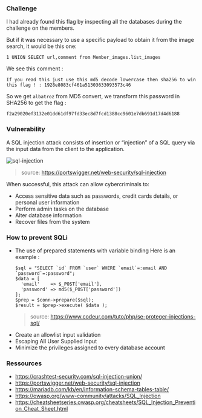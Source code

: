 ### Challenge

I had already found this flag by inspecting all the databases during the challenge on the members.

But if it was necessary to use a specific payload to obtain it from the image search, it would be this one:
```
1 UNION SELECT url,comment from Member_images.list_images
```

We see this comment :
```
If you read this just use this md5 decode lowercase then sha256 to win this flag ! : 1928e8083cf461a51303633093573c46
```
So we get `albatroz` from MD5 convert, we transform this password in SHA256 to get the flag :

```
f2a29020ef3132e01dd61df97fd33ec8d7fcd1388cc9601e7db691d17d4d6188
```

### Vulnerability

A SQL injection attack consists of insertion or “injection” of a SQL query via the input data from the client to the application.

![sql-injection](https://github.com/Sleleu/darkly/assets/93100775/0abeaeef-5d7f-4a52-a018-3dc202c02d78)

> source: https://portswigger.net/web-security/sql-injection

When successful, this attack can allow cybercriminals to:

- Access sensitive data such as passwords, credit cards details, or personal user information
- Perform admin tasks on the database
- Alter database information
- Recover files from the system

### How to prevent SQLi

- The use of prepared statements with variable binding
  Here is an example :
  ```
  $sql = "SELECT `id` FROM `user` WHERE `email`=:email AND `password`=:password";
  $data = [
    'email'    => $_POST['email'],
    'password' => md5($_POST['password'])
  ];
  $prep = $conn->prepare($sql);
  $result = $prep->execute( $data );
  ```
  > source: https://www.codeur.com/tuto/php/se-proteger-injections-sql/
- Create an allowlist input validation
- Escaping All User Supplied Input
- Minimize the privileges assigned to every database account 

### Ressources
- https://crashtest-security.com/sql-injection-union/
- https://portswigger.net/web-security/sql-injection
- https://mariadb.com/kb/en/information-schema-tables-table/
- https://owasp.org/www-community/attacks/SQL_Injection
- https://cheatsheetseries.owasp.org/cheatsheets/SQL_Injection_Prevention_Cheat_Sheet.html
